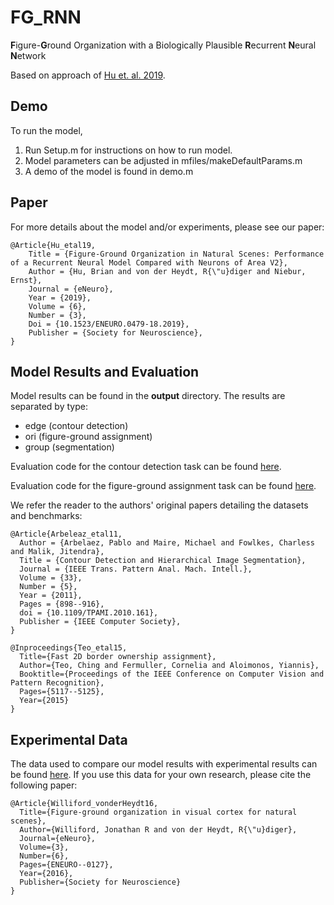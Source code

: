 # FG_RNN
**F**igure-**G**round Organization with a Biologically Plausible **R**ecurrent **N**eural **N**etwork

Based on approach of [Hu et. al. 2019](https://github.com/brianhhu/FG_RNN).

## Demo
To run the model,
1) Run Setup.m for instructions on how to run model.
2) Model parameters can be adjusted in mfiles/makeDefaultParams.m
3) A demo of the model is found in demo.m

## Paper
For more details about the model and/or experiments, please see our paper:

    @Article{Hu_etal19,
        Title = {Figure-Ground Organization in Natural Scenes: Performance of a Recurrent Neural Model Compared with Neurons of Area V2},
	    Author = {Hu, Brian and von der Heydt, R{\"u}diger and Niebur, Ernst},
        Journal = {eNeuro},
        Year = {2019},
	    Volume = {6},
	    Number = {3},
	    Doi = {10.1523/ENEURO.0479-18.2019},
	    Publisher = {Society for Neuroscience},
    }

## Model Results and Evaluation
Model results can be found in the **output** directory. The results are separated by type:

* edge (contour detection)
* ori (figure-ground assignment)
* group (segmentation)

Evaluation code for the contour detection task can be found [here](https://www2.eecs.berkeley.edu/Research/Projects/CS/vision/grouping/resources.html).

Evaluation code for the figure-ground assignment task can be found [here](http://www.umiacs.umd.edu/~cteo/BOWN_SRF/).

We refer the reader to the authors' original papers detailing the datasets and benchmarks:

    @Article{Arbeleaz_etal11,
      Author = {Arbelaez, Pablo and Maire, Michael and Fowlkes, Charless and Malik, Jitendra},
      Title = {Contour Detection and Hierarchical Image Segmentation},
      Journal = {IEEE Trans. Pattern Anal. Mach. Intell.},
      Volume = {33},
      Number = {5},
      Year = {2011},
      Pages = {898--916},
      doi = {10.1109/TPAMI.2010.161},
      Publisher = {IEEE Computer Society},
    } 

    @Inproceedings{Teo_etal15,
      Title={Fast 2D border ownership assignment},
      Author={Teo, Ching and Fermuller, Cornelia and Aloimonos, Yiannis},
      Booktitle={Proceedings of the IEEE Conference on Computer Vision and Pattern Recognition},
      Pages={5117--5125},
      Year={2015}
    }

## Experimental Data
The data used to compare our model results with experimental results can be found [here](http://dx.doi.org/10.7281/T1C8276W). If you use this data for your own research, please cite the following paper:

    @Article{Williford_vonderHeydt16,
      Title={Figure-ground organization in visual cortex for natural scenes},
      Author={Williford, Jonathan R and von der Heydt, R{\"u}diger},
      Journal={eNeuro},
      Volume={3},
      Number={6},
      Pages={ENEURO--0127},
      Year={2016},
      Publisher={Society for Neuroscience}
    }
